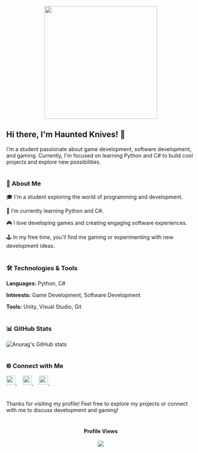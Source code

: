 <p align="center">
<picture>
         <source media="(prefers-color-scheme: dark)" srcset="https://media4.giphy.com/media/v1.Y2lkPTc5MGI3NjExczU4bmJ3bHR3dWI1Nzh4YWhuYmhkd2JheDVqd3BhcXc4NjB4aDc2ZSZlcD12MV9pbnRlcm5hbF9naWZfYnlfaWQmY3Q9cw/jptSqy6yYse5AaDRn0/giphy.webp">
         <img height="300px" src="https://media4.giphy.com/media/v1.Y2lkPTc5MGI3NjExczU4bmJ3bHR3dWI1Nzh4YWhuYmhkd2JheDVqd3BhcXc4NjB4aDc2ZSZlcD12MV9pbnRlcm5hbF9naWZfYnlfaWQmY3Q9cw/jptSqy6yYse5AaDRn0/giphy.webp" />
</picture>
<p/>


## Hi there, I'm Haunted Knives! 👋



I'm a student passionate about game development, software development, and gaming. Currently, I'm focused on learning Python and C# to build cool projects and explore new possibilities.


#

### 🚀 About Me

🎓 I'm a student exploring the world of programming and development.

🌱 I’m currently learning Python and C#.

🎮 I love developing games and creating engaging software experiences.

🕹️ In my free time, you’ll find me gaming or experimenting with new development ideas.


#

### 🛠️ Technologies & Tools

**Languages:** Python, C#

**Interests:** Game Development, Software Development

**Tools:** Unity, Visual Studio, Git


#

### 📊 GitHub Stats


![Anurag's GitHub stats](https://github-readme-stats.vercel.app/api?username=HauntedKnives&show_icons=true&theme=algolia)
#

### 🌐 Connect with Me



<a href="https://x.com/Haunted_Knives">
      <picture>
         <source media="(prefers-color-scheme: dark)" srcset="https://user-images.githubusercontent.com/93124920/270180600-7c1b38bf-889b-4d68-bd5e-b9d86f91421a.png">
         <img height="24px" src="https://user-images.githubusercontent.com/93124920/270108715-d80743fa-b330-4809-b1e6-79fbdc60d09c.png" />
      </picture>
   </a>&nbsp;&nbsp;&nbsp;

   <a href="https://instagram.com/haunted_knives">
       <picture>
           <source height="24px" media="(prefers-color-scheme: dark)" srcset="https://github.com/dheereshagrwal/colored-icons/blob/master/public/logos/instagram/instagram.svg" />
           <img height="24px" src="https://github.com/dheereshagrwal/colored-icons/blob/master/public/logos/instagram/instagram.svg" />
       </picture>
   </a>&nbsp;&nbsp;&nbsp;   

<a href="https://github.com/HauntedKnives">
       <picture>
           <source height="24px" media="(prefers-color-scheme: dark)" srcset="https://i.ibb.co/dMMmCrW/Git-Hub-Mark.png" />
           <img height="24px" src="https://i.ibb.co/9wV3HGF/Git-Hub-Mark-Light.png" />
       </picture>
   </a>&nbsp;&nbsp;&nbsp;



#

Thanks for visiting my profile! Feel free to explore my projects or connect with me to discuss development and gaming!

#

<p align="center" > 
  <b>Profile Views</b><br>
  <br>    
  <img src="https://profile-counter.glitch.me/HauntedKnives/count.svg" />
</p>

#
